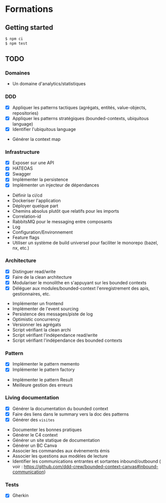 # Formations

## Getting started

```sh
$ npm ci
$ npm test
```

## TODO

### Domaines

- Un domaine d'analytics/statistiques

### DDD

- [x] Appliquer les patterns tactiques (agrégats, entités, value-objects, repositories)
- [x] Appliquer les patterns stratégiques (bounded-contexts, ubiquitous language)
- [x] Identifier l'ubiquitous language
- Générer la context map

### Infrastructure

- [x] Exposer sur une API
- [x] HATEOAS
- [x] Swagger
- [x] Implémenter la persistence
- [x] Implémenter un injecteur de dépendances
- Définir la ci/cd
- Dockeriser l'application
- Déployer quelque part
- Chemins absolus plutôt que relatifs pour les imports
- Correlation-id
- RabbitsMQ pour le messaging entre composants
- Log
- Configuration/Environnement
- Feature flags
- Utiliser un système de build universel pour faciliter le monorepo (bazel, nx, etc.)

### Architecture

- [x] Distinguer read/write
- [x] Faire de la clean architecture
- [x] Modulariser le monolithe en s'appuyant sur les bounded contexts
- [x] Déléguer aux modules/bounded-context l'enregistrement des apis, gestionnaires, etc.
- Implémenter un frontend
- Implémenter de l'event sourcing
- Persistence des messages/piste de log
- Optimistic concurrency
- Versionner les agrégats
- Script vérifiant la clean archi
- Script vérifiant l'indépendance read/write
- Script vérifiant l'indépendance des bounded contexts

### Pattern

- [x] Implémenter le pattern memento
- [x] Implémenter le pattern factory
- Implémenter le pattern Result
- Meilleure gestion des erreurs

### Living documentation

- [x] Générer la documentation du bounded context
- [x] Faire des liens dans le summary vers la doc des patterns
- [x] Générer des `visites`
- Documenter les bonnes pratiques
- Générer le C4 context
- Générer un site statique de documentation
- Générer un BC Canva
- Associer les commandes aux évènements émis
- Associer les questions aux modèles de lecture
- Identifier les communications entrantes et sortantes inbound/outbound (
  voir : https://github.com/ddd-crew/bounded-context-canvas#inbound-communication)

### Tests

- [x] Gherkin
